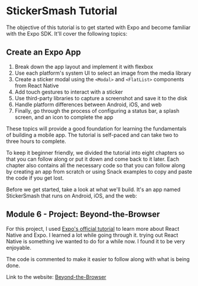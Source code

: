 # StickerSmash Tutorial

The objective of this tutorial is to get started with Expo and become familiar with the Expo SDK. It'll cover the following topics:

## Create an Expo App

1. Break down the app layout and implement it with flexbox
2. Use each platform's system UI to select an image from the media library
3. Create a sticker modal using the `<Modal>` and `<FlatList>` components from React Native
4. Add touch gestures to interact with a sticker
5. Use third-party libraries to capture a screenshot and save it to the disk
6. Handle platform differences between Android, iOS, and web
7. Finally, go through the process of configuring a status bar, a splash screen, and an icon to complete the app

These topics will provide a good foundation for learning the fundamentals of building a mobile app. The tutorial is self-paced and can take two to three hours to complete.

To keep it beginner friendly, we divided the tutorial into eight chapters so that you can follow along or put it down and come back to it later. Each chapter also contains all the necessary code so that you can follow along by creating an app from scratch or using Snack examples to copy and paste the code if you get lost.

Before we get started, take a look at what we'll build. It's an app named StickerSmash that runs on Android, iOS, and the web:

## Module 6 - Project: Beyond-the-Browser

For this project, I used [Expo's official tutorial](https://docs.expo.dev/tutorial/introduction/) to learn more about React Native and Expo. I learned a lot while going through it. trying out React Native is something ive wanted to do for a while now. I found it to be very enjoyable.

The code is commented to make it easier to follow along with what is being done.

Link to the website: [Beyond-the-Browser](/)

